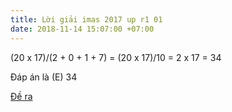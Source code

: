 ```yaml
---
title: Lời giải imas 2017 up r1 01
date: 2018-11-14 15:07:00 +07:00
---
```


\(20 x 17)/(2 \+ 0 \+ 1 \+ 7) = (20 x 17)/10 = 2 x 17 = 34

Đáp án là (E) 34

[Đề ra](imas-2017-up-r1-01.html)